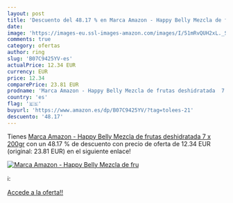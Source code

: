 ```yaml
---
layout: post
title: 'Descuento del 48.17 % en Marca Amazon - Happy Belly Mezcla de fru'
date: 
image: 'https://images-eu.ssl-images-amazon.com/images/I/51mRvQUH2xL._SL200_.jpg'
comments: true
category: ofertas
author: ring
slug: 'B07C9425YV-es'
actualPrice: 12.34 EUR
currency: EUR
price: 12.34
comparePrice: 23.81 EUR
prodname: 'Marca Amazon - Happy Belly Mezcla de frutas deshidratada  7 x 200gr'
country: 'es'
flag: '🇪🇸'
buyurl: 'https://www.amazon.es/dp/B07C9425YV/?tag=tolees-21'
descuento: '48.17'
---
```


Tienes [Marca Amazon - Happy Belly Mezcla de frutas deshidratada  7 x 200gr](https://www.amazon.es/dp/B07C9425YV/?tag=tolees-21) con un 48.17 % de descuento con precio de oferta de 12.34 EUR (original: 23.81 EUR) en el siguiente enlace!

[![Marca Amazon - Happy Belly Mezcla de fru](https://images-eu.ssl-images-amazon.com/images/I/51mRvQUH2xL._SL200_.jpg)](https://www.amazon.es/dp/B07C9425YV/?tag=tolees-21)

ℹ️:


[Accede a la oferta!!](https://www.amazon.es/dp/B07C9425YV/?tag=tolees-21)
